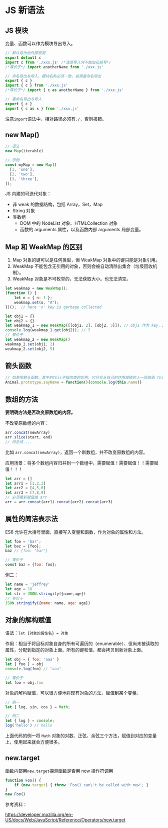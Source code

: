 # JS 新语法

## JS 模块

变量、函数可以作为模块导出导入。

```js
// 默认导出给外部使用
export default c
import c from './xxx.js' /*注意导入时不能加花括号*/
/*等价于*/ import anotherName from './xxx.js' 

// 命名导出与导入，模块名称必须一致，或用重命名导出
export { c }
import { c } from './xxx.js' 
/*等价于*/ import { c as anotherName } from './xxx.js' 

// 重命名导出与导入
export { c }
import { c as x } from './xxx.js'
```

注意`import`语法中，相对路径必须有`./`，否则报错。

## new Map()

```js
// 语法
new Map(iterable)

// 示例
const myMap = new Map([
  [1, 'one'],
  [2, 'two'],
  [3, 'three'],
]);
```

JS 内建的可迭代对象：

- 非 weak 的数据结构，包括 Array，Set，Map
- String 对象
- 类数组
    - DOM 中的 NodeList 对象、HTMLCollection 对象
    - 函数的 arguments 属性，以及函数内部 arguments 局部变量。

## Map 和 WeakMap 的区别

1. Map 对象的键可以是任何类型，但 WeakMap 对象中的键只能是对象引用。
2. WeakMap 不能包含无引用的对象，否则会被自动清除出集合（垃圾回收机制）。 
3. WeakMap 对象是不可枚举的，无法获取大小。也无法清空。

```js
let weakmap = new WeakMap();
(function () {
    let o = { n: 1 };
    weakmap.set(o, "A");
})();  // here 'o' key is garbage collected
```

```js
let obj1 = {}
let obj2 = {}
let weakmap_1 = new WeakMap([[obj1, 2], [obj2, 5]]); // obj1 作为 key，2 作为 value
console.log(weakmap_1.get(obj2)); // 5
// 等价于
let weakmap_2 = new WeakMap()
weakmap_2.set(obj1, 2)
weakmap_2.set(obj2, 5)
```



## 箭头函数

```javascript
// 如果用箭头函数，其中的this不指向类的实例，它只会从自己的作用域链的上一层继承 this。
Animal.prototype.sayName = function(){console.log(this.name)}
```

## 数组的方法

**要明确方法是否改变原数组的内容。**

不改变原数组的内容：

```js
arr.concat(newArray)
arr.slice(start, end)
// 待总结....
```

比如 `arr.concat(newArray)`，返回一个新数组，并不改变原数组的内容。

应用场景：将多个数组内容归并到一个数组中，需要赋值！需要赋值！！需要赋值！！！

```javascript
let arr = []
let arr1 = [1,2,3]
let arr2 = [4,5,6]
let arr3 = [7,8,9]
// 必须重新赋值给 arr
arr = arr.concat(arr1).concat(arr2).concat(arr3)
```

## 属性的简洁表示法

ES6 允许在大括号里面，直接写入变量和函数，作为对象的属性和方法。

```js
let foo = 'bar';
let baz = {foo};
baz // {foo: "bar"}

// 等价于
const baz = {foo: foo};
```

例二：

```js
let name = 'jeffrey'
let age = 18
let str = JSON.stringify({name,age})
// 等价于
JSON.stringify({name: name, age: age})
```



## 对象的解构赋值

语法：`let {对象的属性名} = 对象`

作用：相当于将目标对象自身的所有可遍历的（enumerable）、但尚未被读取的属性，分配到指定的对象上面。所有的键和值，都会拷贝到新对象上面。

```javascript
let obj = { foo: 'aaa' }
let { foo } = obj
console.log(foo) // "aaa"

// 等价于
let foo = obj.foo
```

对象的解构赋值，可以很方便地将现有对象的方法，赋值到某个变量。

```javascript
// 例一
let { log, sin, cos } = Math;

// 例二
let { log } = console;
log('hello') // hello 
```

上面代码的例一将 `Math` 对象的对数、正弦、余弦三个方法，赋值到对应的变量上，使用起来就会方便很多。



## new.target

函数内部用`new.target`探测函数是否用 new 操作符调用

```javascript
function Foo() {
    if (new.target) { throw 'Foo() can\'t be called with new'; }
}
new Foo()
```

参考资料：

https://developer.mozilla.org/en-US/docs/Web/JavaScript/Reference/Operators/new.target